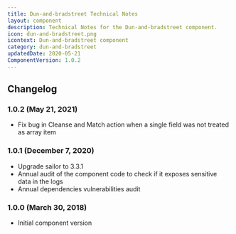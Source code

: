 ```yaml
---
title: Dun-and-bradstreet Technical Notes
layout: component
description: Technical Notes for the Dun-and-bradstreet component.
icon: dun-and-bradstreet.png
icontext: Dun-and-bradstreet component
category: dun-and-bradstreet
updatedDate: 2020-05-21
ComponentVersion: 1.0.2
---
```


## Changelog

### 1.0.2 (May 21, 2021)

* Fix bug in Cleanse and Match action when a single field was not treated as array item

### 1.0.1 (December 7, 2020)

* Upgrade sailor to 3.3.1
* Annual audit of the component code to check if it exposes sensitive data in the logs
* Annual dependencies vulnerabilities audit

### 1.0.0 (March 30, 2018)
* Initial component version
